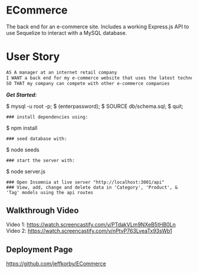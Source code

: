 # ECommerce

The back end for an e-commerce site.
Includes a working Express.js API to use Sequelize to interact with a MySQL database. 


# User Story

```md
AS A manager at an internet retail company
I WANT a back end for my e-commerce website that uses the latest technologies
SO THAT my company can compete with other e-commerce companies
```

***Get Started:***

$ mysql -u root -p;
$ (enterpassword);
$ SOURCE db/schema.sql;
$ quit;
```
### install dependencies using: 
```       
$ npm install
```
### seed database with:
```
$ node seeds
```
### start the server with: 
```
$ node server.js
```
### Open Insomnia at live server "http://localhost:3001/api"
### View, add, change and delete data in 'Category', 'Product', & 'Tag' models using the api routes
```

## Walkthrough Video<br>
Video 1: https://watch.screencastify.com/v/PTdakVLm9NXeB5tHB0Ln<br>
Video 2: https://watch.screencastify.com/v/nPtvP763LveaTx93sWb1

## Deployment Page
https://github.com/jeffkorby/ECommerce
